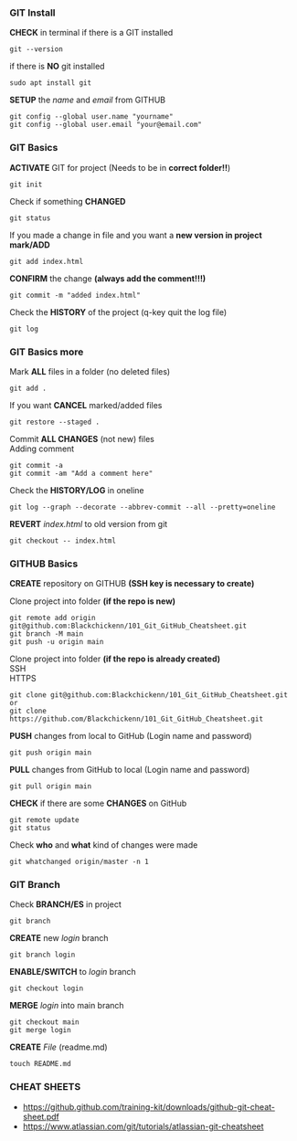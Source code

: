 ### GIT Install

**CHECK** in terminal if there is a GIT installed

```
git --version
```

if there is **NO** git installed

```
sudo apt install git
```

**SETUP** the _name_ and _email_ from GITHUB

```
git config --global user.name "yourname"
git config --global user.email "your@email.com"
```

### GIT Basics

**ACTIVATE** GIT for project (Needs to be in **correct folder!!**)

```
git init
```

Check if something **CHANGED**

```
git status
```

If you made a change in file and you want a **new version in project mark/ADD**

```
git add index.html
```

**CONFIRM** the change **(always add the comment!!!)**

```
git commit -m "added index.html"
```

Check the **HISTORY** of the project (q-key quit the log file)

```
git log
```

### GIT Basics more

Mark **ALL** files in a folder (no deleted files)

```
git add .
```

If you want **CANCEL** marked/added files

```
git restore --staged .
```

Commit **ALL CHANGES** (not new) files  
Adding comment

```
git commit -a
git commit -am "Add a comment here"
```

Check the **HISTORY/LOG** in oneline

```
git log --graph --decorate --abbrev-commit --all --pretty=oneline
```

**REVERT** _index.html_ to old version from git

```
git checkout -- index.html
```

### GITHUB Basics

**CREATE** repository on GITHUB **(SSH key is necessary to create)**

Clone project into folder **(if the repo is new)**

```
git remote add origin git@github.com:Blackchickenn/101_Git_GitHub_Cheatsheet.git
git branch -M main
git push -u origin main
```

Clone project into folder **(if the repo is already created)**  
SSH  
HTTPS

```
git clone git@github.com:Blackchickenn/101_Git_GitHub_Cheatsheet.git
or
git clone https://github.com/Blackchickenn/101_Git_GitHub_Cheatsheet.git
```

**PUSH** changes from local to GitHub (Login name and password)

```
git push origin main
```

**PULL** changes from GitHub to local (Login name and password)

```
git pull origin main
```

**CHECK** if there are some **CHANGES** on GitHub

```
git remote update
git status
```

Check **who** and **what** kind of changes were made

```
git whatchanged origin/master -n 1
```

### GIT Branch

Check **BRANCH/ES** in project

```
git branch
```

**CREATE** new _login_ branch

```
git branch login
```

**ENABLE/SWITCH** to _login_ branch

```
git checkout login
```

**MERGE** _login_ into main branch

```
git checkout main
git merge login
```

**CREATE** _File_ (readme.md)

```
touch README.md
```

### CHEAT SHEETS

- https://github.github.com/training-kit/downloads/github-git-cheat-sheet.pdf
- https://www.atlassian.com/git/tutorials/atlassian-git-cheatsheet
